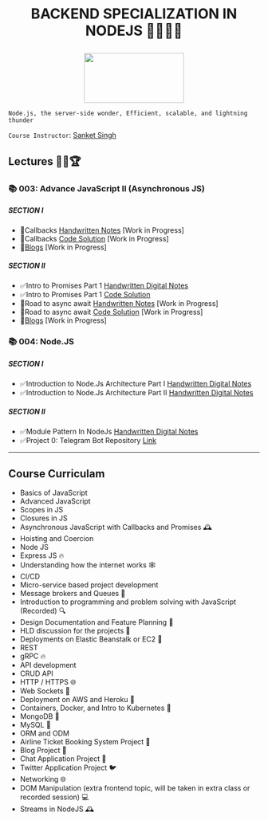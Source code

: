 # **<p align="center">BACKEND SPECIALIZATION IN NODEJS** 👩‍💻🌱✨</p>

<p align="center">
  <img width="200" height="100" src="https://nodejs.org/static/images/logo.svg">
</p>

`Node.js, the server-side wonder,
Efficient, scalable, and lightning thunder`

`Course Instructor`: [Sanket Singh](https://in.linkedin.com/in/singhsanket143)

## **Lectures** 👨‍💻🏆

### **📚 003: Advance JavaScript II (Asynchronous JS)**
##### **SECTION I**
- 🚧Callbacks [Handwritten Notes]() [Work in Progress]
- 🚧Callbacks [Code Solution]() [Work in Progress]
- 🚧[Blogs]() [Work in Progress]
##### **SECTION II**
- ✅Intro to Promises Part 1 [Handwritten Digital Notes](./NotesFolder/Introduction%20to%20Promises%20Part%201.pdf) 
- ✅Intro to Promises Part 1 [Code Solution](https://github.com/mohinimahato/NodeJs-From-Scratch/tree/master/Promises/Promise_1_createPromise)
- 🚧Road to async await [Handwritten Notes]() [Work in Progress]
- 🚧Road to async await [Code Solution]() [Work in Progress]
- 🚧[Blogs]() [Work in Progress]
### **📚 004: Node.JS**
##### **SECTION I**
- ✅Introduction to Node.Js Architecture Part I [Handwritten Digital Notes](./NotesFolder/Intro%20to%20Node%20Architecture%20Part%201.pdf) 
- ✅Introduction to Node.Js Architecture Part II [Handwritten Digital Notes](./NotesFolder/Intro%20to%20Node%20Architecture%20Part%202.pdf) 
##### **SECTION II**
- ✅Module Pattern In NodeJs [Handwritten Digital Notes](./NotesFolder/Module%20Pattern%20In%20Node%20Js.pdf) 
- ✅Project 0: Telegram Bot Repository [Link](https://github.com/mohinimahato/Demo_telegram_bot) 

----

## **Course Curriculam**

* Basics of JavaScript
* Advanced JavaScript
* Scopes in JS
* Closures in JS
* Asynchronous JavaScript with Callbacks and Promises 🕰️
* Hoisting and Coercion
* Node JS
* Express JS 🔥
* Understanding how the internet works 🕸️
* CI/CD
* Micro-service based project development
* Message brokers and Queues 💬
* Introduction to programming and problem solving with JavaScript (Recorded) 🔍
* Design Documentation and Feature Planning 📝
* HLD discussion for the projects 💬
* Deployments on Elastic Beanstalk or EC2 🚀
* REST
* gRPC 🔥
* API development
* CRUD API
* HTTP / HTTPS 🌐
* Web Sockets 💬
* Deployment on AWS and Heroku 🚀
* Containers, Docker, and Intro to Kubernetes 🐳
* MongoDB 💾
* MySQL 💾
* ORM and ODM
* Airline Ticket Booking System Project 🛫
* Blog Project 📝
* Chat Application Project 💬
* Twitter Application Project 🐦
* Networking 🌐
* DOM Manipulation (extra frontend topic, will be taken in extra class or recorded session) 💻
* Streams in NodeJS 🕰️
